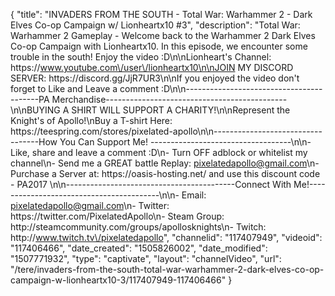 {
    "title": "INVADERS FROM THE SOUTH - Total War: Warhammer 2 - Dark Elves Co-op Campaign w\/ Lionheartx10 #3",
    "description": "Total War: Warhammer 2 Gameplay - Welcome back to the Warhammer 2 Dark Elves Co-op Campaign with Lionheartx10. In this episode, we encounter some trouble in the south! Enjoy the video :D\n\nLionheart's Channel: https:\/\/www.youtube.com\/user\/lionheartx10\n\nJOIN MY DISCORD SERVER: https:\/\/discord.gg\/JjR7UR3\n\nIf you enjoyed the video don't forget to Like and Leave a comment :D\n\n-----------------------------------------PA Merchandise---------------------------------------------\n\nBUYING A SHIRT WILL SUPPORT A CHARITY!\n\nRepresent the Knight's of Apollo!\nBuy a T-shirt Here: https:\/\/teespring.com\/stores\/pixelated-apollo\n\n----------------------------------How You Can Support Me! -----------------------------------\n\n- Like, share and leave a comment :D\n- Turn OFF adblock or whitelist my channel\n- Send me a GREAT battle Replay: pixelatedapollo@gmail.com\n- Purchase a Server at: https:\/\/oasis-hosting.net\/ and use this discount code - PA2017 \n\n------------------------------------------Connect With Me!-----------------------------------------\n\n- Email: pixelatedapollo@gmail.com\n- Twitter: https:\/\/twitter.com\/PixelatedApollo\n- Steam Group:  http:\/\/steamcommunity.com\/groups\/apollosknights\n- Twitch: http:\/\/www.twitch.tv\/pixelatedapollo",
    "channelid": "117407949",
    "videoid": "117406466",
    "date_created": "1505826002",
    "date_modified": "1507771932",
    "type": "captivate",
    "layout": "channelVideo",
    "url": "\/tere\/invaders-from-the-south-total-war-warhammer-2-dark-elves-co-op-campaign-w-lionheartx10-3\/117407949-117406466"
}